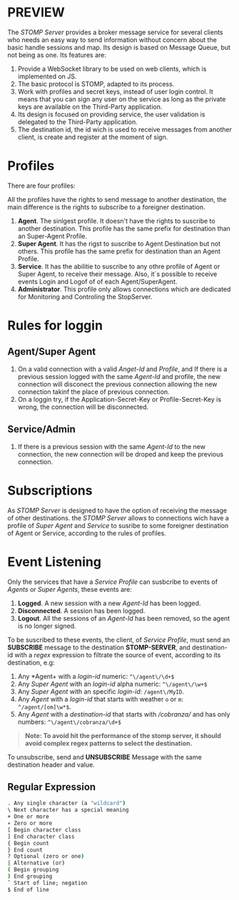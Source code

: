 # PREVIEW

The *STOMP Server* provides a broker message service for several clients who needs an easy way to send information without concern about the basic handle sessions and map. Its design is based on Message Queue, but not being as one. Its features are:

1. Provide a WebSocket library to be used on web clients, which is implemented on JS.
2. The basic protocol is STOMP, adapted to its process.
3. Work with profiles and secret keys, instead of user login control. It means that you can sign any user on the service as long as the private keys are available on the Third-Party application.
4. Its design is focused on providing service, the user validation is delegated to the Third-Party application.
5. The destination id, the id wich is used to receive messages from another client, is create and register at the moment of sign.

# Profiles

There are four profiles:

All the profiles have the rights to send message to another destination, the main difference is the rights to subscribe to a foreigner destination.

1. **Agent**. The sinlgest profile. It doesn't have the rights to suscribe to another destination. This profile has the same prefix for destination than an Super-Agent Profile.
2. **Super Agent**. It has the rigst to suscribe to Agent Destination but not others. This profile has the same prefix for destination than an Agent Profile.
3. **Service**. It has the abilitie to suscribe to any othre profile of Agent or Super Agent, to receive their message. Also, it´s possible to receive events Login and Logof of of each Agent/SuperAgent.
4. **Administrator**. This profile only allows connections which are dedicated for Monitoring and Controling the StopServer.

# Rules for loggin

## Agent/Super Agent

1. On a valid connection with a valid *Anget-Id* and *Profile*, and If there is a previous session logged with the same *Agent-Id* and profile, the new connection will disconect the previous connection allowing the new connection takinf the place of previous connection.
2. On a loggin try, if the Application-Secret-Key or Profile-Secret-Key is wrong, the connection will be disconnected.

## Service/Admin

1. If there is a previous session with the same *Agent-Id* to the new connection, the new connection will be droped and keep the previous connection.  

# Subscriptions

As *STOMP Server* is designed to have the option of receiving the message of other destinations. the *STOMP Server* allows to connections wich have a profile of *Super Agent* and *Service* to susribe to some foreigner destination of Agent or Service, according to the rules of profiles.

# Event Listening

Only the services that have a *Service Profile* can susbcribe to events of *Agents* or *Super Agents*, these events are:

1. **Logged**. A new session with a new *Agent-Id* has been logged.
2. **Disconnected**. A session has been logged.
3. **Logout**. All the sessions of an *Agent-Id* has been removed, so the agent is no longer signed.

To be suscribed to these events, the client, of *Service Profile*, must send an **SUBSCRIBE** message to the destination **STOMP-SERVER**, and destination-id with a *regex* expression to filtrate the source of event, according to its destination, e.g:

1. Any *Agent+ with a *login-id* numeric: `^\/agent\/\d+$`
2. Any *Super Agent* with an *login-id* alpha numeric: `^\/agent\/\w+$`
3. Any *Super Agent* with an specific *login-id*: `/agent\/MyID`.
4. Any *Agent* with a *login-id* that starts with weather `o` or `m`: `^/agent/[om]\w*$`.
5. Any *Agent* with a *destination-id* that starts with */cobranza/* and has only numbers: `^\/agent\/cobranza/\d+$` 

> **Note: To avoid hit the performance of the stomp server, it should avoid complex regex patterns to select the destination.**

To unsubscribe, send and **UNSUBSCRIBE** Message with the same destination header and value.


## Regular Expression

```cmd
. Any single character (a "wildcard") 
\ Next character has a special meaning
+ One or more
∗ Zero or more
[ Begin character class
] End character class
{ Begin count
} End count
? Optional (zero or one)
| Alternative (or)
( Begin grouping
) End grouping 
ˆ Start of line; negation
$ End of line
```